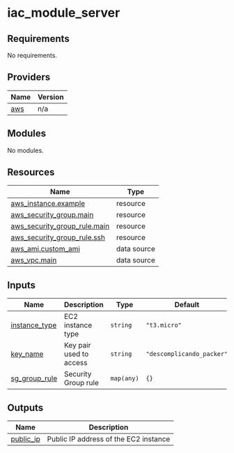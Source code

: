 # iac_module_server
<!-- BEGIN_TF_DOCS -->
## Requirements

No requirements.

## Providers

| Name | Version |
|------|---------|
| <a name="provider_aws"></a> [aws](#provider\_aws) | n/a |

## Modules

No modules.

## Resources

| Name | Type |
|------|------|
| [aws_instance.example](https://registry.terraform.io/providers/hashicorp/aws/latest/docs/resources/instance) | resource |
| [aws_security_group.main](https://registry.terraform.io/providers/hashicorp/aws/latest/docs/resources/security_group) | resource |
| [aws_security_group_rule.main](https://registry.terraform.io/providers/hashicorp/aws/latest/docs/resources/security_group_rule) | resource |
| [aws_security_group_rule.ssh](https://registry.terraform.io/providers/hashicorp/aws/latest/docs/resources/security_group_rule) | resource |
| [aws_ami.custom_ami](https://registry.terraform.io/providers/hashicorp/aws/latest/docs/data-sources/ami) | data source |
| [aws_vpc.main](https://registry.terraform.io/providers/hashicorp/aws/latest/docs/data-sources/vpc) | data source |

## Inputs

| Name | Description | Type | Default | Required |
|------|-------------|------|---------|:--------:|
| <a name="input_instance_type"></a> [instance\_type](#input\_instance\_type) | EC2 instance type | `string` | `"t3.micro"` | no |
| <a name="input_key_name"></a> [key\_name](#input\_key\_name) | Key pair used to access | `string` | `"descomplicando_packer"` | no |
| <a name="input_sg_group_rule"></a> [sg\_group\_rule](#input\_sg\_group\_rule) | Security Group rule | `map(any)` | `{}` | no |

## Outputs

| Name | Description |
|------|-------------|
| <a name="output_public_ip"></a> [public\_ip](#output\_public\_ip) | Public IP address of the EC2 instance |
<!-- END_TF_DOCS -->